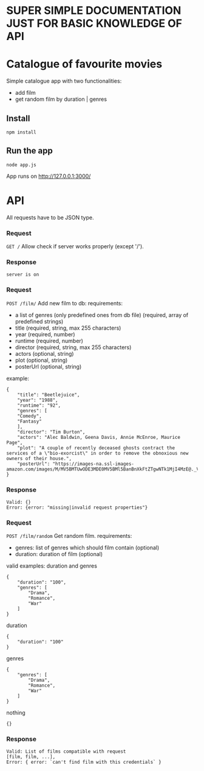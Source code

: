 # SUPER SIMPLE DOCUMENTATION JUST FOR BASIC KNOWLEDGE OF API
# Catalogue of favourite movies

Simple catalogue app with two functionalities:
 - add film
 - get random film by duration | genres

## Install
    npm install
## Run the app
    node app.js

App runs on http://127.0.0.1:3000/
# API
All requests have to be JSON type.
### Request

`GET /`
    Allow check if server works properly (except '/').
### Response
    server is on
### Request

`POST /film/`
    Add new film to db:
    requirements:
    
- a list of genres (only predefined ones from db file) (required, array of predefined strings)
- title (required, string, max 255 characters)
- year (required, number)
- runtime (required, number)
- director (required, string, max 255 characters)
- actors (optional, string)
- plot (optional, string)
- posterUrl (optional, string)

example: 

    {
        "title": "Beetlejuice",
        "year": "1988",
        "runtime": "92",
        "genres": [
        "Comedy",
        "Fantasy"
        ],
        "director": "Tim Burton",
        "actors": "Alec Baldwin, Geena Davis, Annie McEnroe, Maurice Page",
        "plot": "A couple of recently deceased ghosts contract the services of a \"bio-exorcist\" in order to remove the obnoxious new owners of their house.",
        "posterUrl": "https://images-na.ssl-images-amazon.com/images/M/MV5BMTUwODE3MDE0MV5BMl5BanBnXkFtZTgwNTk1MjI4MzE@._V1_SX300.jpg"
    }
### Response
    Valid: {}
    Error: {error: "missing|invalid request properties"}
### Request

`POST /film/random`
    Get random film.
    requirements:
    
 - genres: list of genres which should film contain (optional)
 -  duration: duration of film (optional)

valid examples:
duration and genres

    {
    	"duration": "100",
    	"genres": [
            "Drama",
            "Romance",
            "War"
        ]   
    }
    
duration

    {
    	"duration": "100"
    }
    
genres

    {
    	"genres": [
            "Drama",
            "Romance",
            "War"
        ]
    }

nothing

    {}
    
### Response
    Valid: List of films compatible with request
    [film, film, ...],
    Error: { error: `can't find film with this credentials` }